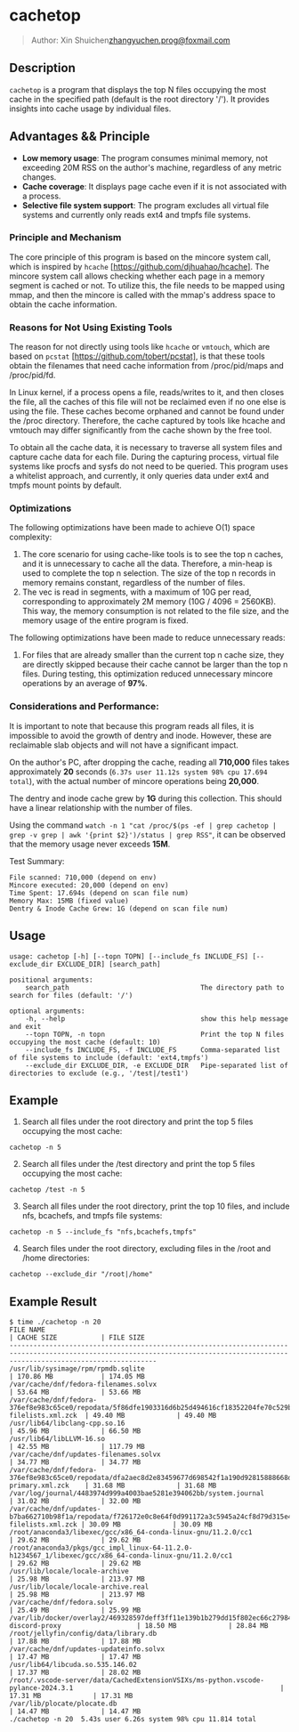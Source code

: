 # cachetop

> Author: Xin Shuichen<zhangyuchen.prog@foxmail.com>

## Description

`cachetop` is a program that displays the top N files occupying the most cache in the specified path (default is the root directory '/'). It provides insights into cache usage by individual files.

## Advantages && Principle

- **Low memory usage**: The program consumes minimal memory, not exceeding 20M RSS on the author's machine, regardless of any metric changes.
- **Cache coverage**: It displays page cache even if it is not associated with a process.
- **Selective file system support**: The program excludes all virtual file systems and currently only reads ext4 and tmpfs file systems.

### Principle and Mechanism
The core principle of this program is based on the mincore system call, which is inspired by `hcache` [https://github.com/djhuahao/hcache].
The mincore system call allows checking whether each page in a memory segment is cached or not. To utilize this, the file needs to be mapped using mmap, and then the mincore is called with the mmap's address space to obtain the cache information.

### Reasons for Not Using Existing Tools
The reason for not directly using tools like `hcache` or `vmtouch`, which are based on `pcstat` [https://github.com/tobert/pcstat], is that these tools obtain the filenames that need cache information from /proc/pid/maps and /proc/pid/fd.

In Linux kernel, if a process opens a file, reads/writes to it, and then closes the file, all the caches of this file will not be reclaimed even if no one else is using the file. These caches become orphaned and cannot be found under the /proc directory. Therefore, the cache captured by tools like hcache and vmtouch may differ significantly from the cache shown by the free tool.

To obtain all the cache data, it is necessary to traverse all system files and capture cache data for each file. During the capturing process, virtual file systems like procfs and sysfs do not need to be queried. This program uses a whitelist approach, and currently, it only queries data under ext4 and tmpfs mount points by default.

### Optimizations

The following optimizations have been made to achieve O(1) space complexity:

1. The core scenario for using cache-like tools is to see the top n caches, and it is unnecessary to cache all the data. Therefore, a min-heap is used to complete the top n selection. The size of the top n records in memory remains constant, regardless of the number of files.
2. The vec is read in segments, with a maximum of 10G per read, corresponding to approximately 2M memory (10G / 4096 = 2560KB). This way, the memory consumption is not related to the file size, and the memory usage of the entire program is fixed.

The following optimizations have been made to reduce unnecessary reads:
1. For files that are already smaller than the current top n cache size, they are directly skipped because their cache cannot be larger than the top n files. During testing, this optimization reduced unnecessary mincore operations by an average of **97%**.

### Considerations and Performance:

It is important to note that because this program reads all files, it is impossible to avoid the growth of dentry and inode. However, these are reclaimable slab objects and will not have a significant impact.

On the author's PC, after dropping the cache, reading all **710,000** files takes approximately **20** seconds (`6.37s user 11.12s system 98% cpu 17.694 total`), with the actual number of mincore operations being **20,000**.

The dentry and inode cache grew by **1G** during this collection. This should have a linear relationship with the number of files.

Using the command `watch -n 1 "cat /proc/$(ps -ef | grep cachetop | grep -v grep | awk '{print $2}')/status | grep RSS"`, it can be observed that the memory usage never exceeds **15M**.

Test Summary:
```
File scanned: 710,000 (depend on env)
Mincore executed: 20,000 (depend on env)
Time Spent: 17.694s (depend on scan file num)
Memory Max: 15MB (fixed value)
Dentry & Inode Cache Grew: 1G (depend on scan file num)
```

## Usage

```
usage: cachetop [-h] [--topn TOPN] [--include_fs INCLUDE_FS] [--exclude_dir EXCLUDE_DIR] [search_path]

positional arguments:
	search_path									The directory path to search for files (default: '/')

optional arguments:
	-h, --help									show this help message and exit
	--topn TOPN, -n topn						Print the top N files occupying the most cache (default: 10)
	--include_fs INCLUDE_FS, -f INCLUDE_FS		Comma-separated list of file systems to include (default: 'ext4,tmpfs')
	--exclude_dir EXCLUDE_DIR, -e EXCLUDE_DIR	Pipe-separated list of directories to exclude (e.g., '/test|/test1')
```

## Example

1. Search all files under the root directory and print the top 5 files occupying the most cache:
```
cachetop -n 5
```

2. Search all files under the /test directory and print the top 5 files occupying the most cache:
```
cachetop /test -n 5
```

3. Search all files under the root directory, print the top 10 files, and include nfs, bcachefs, and tmpfs file systems:
```
cachetop -n 5 --include_fs "nfs,bcachefs,tmpfs"
```

4. Search files under the root directory, excluding files in the /root and /home directories:
```
cachetop --exclude_dir "/root|/home"
```

## Example Result

```shell
$ time ./cachetop -n 20               
FILE NAME                                                                                                                           | CACHE SIZE           | FILE SIZE           
---------------------------------------------------------------------------------------------------------------------------------------------------------------------------------
/usr/lib/sysimage/rpm/rpmdb.sqlite                                                                                                  | 170.86 MB            | 174.05 MB           
/var/cache/dnf/fedora-filenames.solvx                                                                                               | 53.64 MB             | 53.66 MB            
/var/cache/dnf/fedora-376ef8e983c65ce0/repodata/5f86dfe1903316d6b25d494616cf18352204fe70c529b4c97859df6faecd493f-filelists.xml.zck  | 49.40 MB             | 49.40 MB            
/usr/lib64/libclang-cpp.so.16                                                                                                       | 45.96 MB             | 66.50 MB            
/usr/lib64/libLLVM-16.so                                                                                                            | 42.55 MB             | 117.79 MB           
/var/cache/dnf/updates-filenames.solvx                                                                                              | 34.77 MB             | 34.77 MB            
/var/cache/dnf/fedora-376ef8e983c65ce0/repodata/dfa2aec8d2e83459677d698542f1a190d92815888668d027b21dfd46fb86ce01-primary.xml.zck    | 31.68 MB             | 31.68 MB            
/var/log/journal/4483974d999a4003bae5281e394062bb/system.journal                                                                    | 31.02 MB             | 32.00 MB            
/var/cache/dnf/updates-b7ba662710b98f1a/repodata/f726172e0c8e64f0d991172a3c5945a24cf8d79d315e47e27688f5bc01511b24-filelists.xml.zck | 30.09 MB             | 30.09 MB            
/root/anaconda3/libexec/gcc/x86_64-conda-linux-gnu/11.2.0/cc1                                                                       | 29.62 MB             | 29.62 MB            
/root/anaconda3/pkgs/gcc_impl_linux-64-11.2.0-h1234567_1/libexec/gcc/x86_64-conda-linux-gnu/11.2.0/cc1                              | 29.62 MB             | 29.62 MB            
/usr/lib/locale/locale-archive                                                                                                      | 25.98 MB             | 213.97 MB           
/usr/lib/locale/locale-archive.real                                                                                                 | 25.98 MB             | 213.97 MB           
/var/cache/dnf/fedora.solv                                                                                                          | 25.49 MB             | 25.99 MB            
/var/lib/docker/overlay2/469328597deff3ff11e139b1b279dd15f802ec66c27984be99877e833bec407f/diff/coze-discord-proxy                   | 18.50 MB             | 28.84 MB            
/root/jellyfin/config/data/library.db                                                                                               | 17.88 MB             | 17.88 MB            
/var/cache/dnf/updates-updateinfo.solvx                                                                                             | 17.47 MB             | 17.47 MB            
/usr/lib64/libcuda.so.535.146.02                                                                                                    | 17.37 MB             | 28.02 MB            
/root/.vscode-server/data/CachedExtensionVSIXs/ms-python.vscode-pylance-2024.3.1                                                    | 17.31 MB             | 17.31 MB            
/var/lib/plocate/plocate.db                                                                                                         | 14.47 MB             | 14.47 MB            
./cachetop -n 20  5.43s user 6.26s system 98% cpu 11.814 total
```